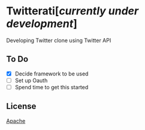 # Twitterati[*currently under development*]
Developing Twitter clone using Twitter API

## To Do

- [x] Decide framework to be used
- [ ] Set up Oauth
- [ ] Spend time to get this started

## License

[Apache](https://github.com/ManrajGrover/Twitterati/blob/master/LICENSE)
